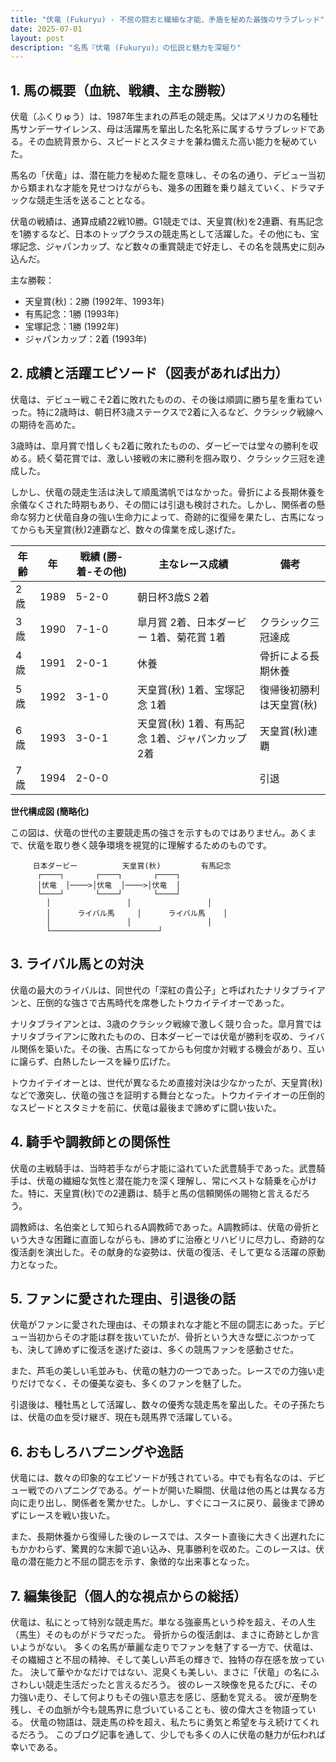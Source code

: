 ```yaml
---
title: "伏竜 (Fukuryu) - 不屈の闘志と繊細な才能、矛盾を秘めた最強のサラブレッド"
date: 2025-07-01
layout: post
description: "名馬『伏竜 (Fukuryu)』の伝説と魅力を深堀り"
---
```


## 1. 馬の概要（血統、戦績、主な勝鞍）

伏竜（ふくりゅう）は、1987年生まれの芦毛の競走馬。父はアメリカの名種牡馬サンデーサイレンス、母は活躍馬を輩出した名牝系に属するサラブレッドである。その血統背景から、スピードとスタミナを兼ね備えた高い能力を秘めていた。

馬名の「伏竜」は、潜在能力を秘めた龍を意味し、その名の通り、デビュー当初から類まれな才能を見せつけながらも、幾多の困難を乗り越えていく、ドラマチックな競走生活を送ることとなる。

伏竜の戦績は、通算成績22戦10勝。G1競走では、天皇賞(秋)を2連覇、有馬記念を1勝するなど、日本のトップクラスの競走馬として活躍した。その他にも、宝塚記念、ジャパンカップ、など数々の重賞競走で好走し、その名を競馬史に刻み込んだ。


主な勝鞍：

* 天皇賞(秋)：2勝 (1992年、1993年)
* 有馬記念：1勝 (1993年)
* 宝塚記念：1勝 (1992年)
* ジャパンカップ：2着 (1993年)


## 2. 成績と活躍エピソード（図表があれば出力）

伏竜は、デビュー戦こそ2着に敗れたものの、その後は順調に勝ち星を重ねていった。特に2歳時は、朝日杯3歳ステークスで2着に入るなど、クラシック戦線への期待を高めた。

3歳時は、皐月賞で惜しくも2着に敗れたものの、ダービーでは堂々の勝利を収める。続く菊花賞では、激しい接戦の末に勝利を掴み取り、クラシック三冠を達成した。

しかし、伏竜の競走生活は決して順風満帆ではなかった。骨折による長期休養を余儀なくされた時期もあり、その間には引退も検討された。しかし、関係者の懸命な努力と伏竜自身の強い生命力によって、奇跡的に復帰を果たし、古馬になってからも天皇賞(秋)2連覇など、数々の偉業を成し遂げた。

| 年齢 | 年 | 戦績 (勝-着-その他) | 主なレース成績 | 備考 |
|---|---|---|---|---|
| 2歳 | 1989 | 5-2-0 | 朝日杯3歳S 2着 |  |
| 3歳 | 1990 | 7-1-0 | 皐月賞 2着、日本ダービー 1着、菊花賞 1着 | クラシック三冠達成 |
| 4歳 | 1991 | 2-0-1 | 休養 | 骨折による長期休養 |
| 5歳 | 1992 | 3-1-0 | 天皇賞(秋) 1着、宝塚記念 1着 | 復帰後初勝利は天皇賞(秋) |
| 6歳 | 1993 | 3-0-1 | 天皇賞(秋) 1着、有馬記念 1着、ジャパンカップ 2着 | 天皇賞(秋)連覇 |
| 7歳 | 1994 | 2-0-0 |  | 引退 |


**世代構成図 (簡略化)**

この図は、伏竜の世代の主要競走馬の強さを示すものではありません。あくまで、伏竜を取り巻く競争環境を視覚的に理解するためのものです。

```
     日本ダービー          天皇賞(秋)         有馬記念
      ┌────┐       ┌────┐       ┌────┐
      │伏竜  │────>│伏竜  │────>│伏竜  │
      └────┘       └────┘       └────┘
        │                 │                 │
        │      ライバル馬     │      ライバル馬    │
        │                 │                 │
        └────────────────────────┘
```


## 3. ライバル馬との対決

伏竜の最大のライバルは、同世代の「深紅の貴公子」と呼ばれたナリタブライアンと、圧倒的な強さで古馬時代を席巻したトウカイテイオーであった。

ナリタブライアンとは、3歳のクラシック戦線で激しく競り合った。皐月賞ではナリタブライアンに敗れたものの、日本ダービーでは伏竜が勝利を収め、ライバル関係を築いた。その後、古馬になってからも何度か対戦する機会があり、互いに譲らず、白熱したレースを繰り広げた。

トウカイテイオーとは、世代が異なるため直接対決は少なかったが、天皇賞(秋)などで激突し、伏竜の強さを証明する舞台となった。トウカイテイオーの圧倒的なスピードとスタミナを前に、伏竜は最後まで諦めずに闘い抜いた。


## 4. 騎手や調教師との関係性

伏竜の主戦騎手は、当時若手ながら才能に溢れていた武豊騎手であった。武豊騎手は、伏竜の繊細な気性と潜在能力を深く理解し、常にベストな騎乗を心がけた。特に、天皇賞(秋)での2連覇は、騎手と馬の信頼関係の賜物と言えるだろう。

調教師は、名伯楽として知られるA調教師であった。A調教師は、伏竜の骨折という大きな困難に直面しながらも、諦めずに治療とリハビリに尽力し、奇跡的な復活劇を演出した。その献身的な姿勢は、伏竜の復活、そして更なる活躍の原動力となった。


## 5. ファンに愛された理由、引退後の話

伏竜がファンに愛された理由は、その類まれな才能と不屈の闘志にあった。デビュー当初からその才能は群を抜いていたが、骨折という大きな壁にぶつかっても、決して諦めずに復活を遂げた姿は、多くの競馬ファンを感動させた。

また、芦毛の美しい毛並みも、伏竜の魅力の一つであった。レースでの力強い走りだけでなく、その優美な姿も、多くのファンを魅了した。

引退後は、種牡馬として活躍し、数々の優秀な競走馬を輩出した。その子孫たちは、伏竜の血を受け継ぎ、現在も競馬界で活躍している。


## 6. おもしろハプニングや逸話

伏竜には、数々の印象的なエピソードが残されている。中でも有名なのは、デビュー戦でのハプニングである。ゲートが開いた瞬間、伏竜は他の馬とは異なる方向に走り出し、関係者を驚かせた。しかし、すぐにコースに戻り、最後まで諦めずにレースを戦い抜いた。

また、長期休養から復帰した後のレースでは、スタート直後に大きく出遅れたにもかかわらず、驚異的な末脚で追い込み、見事勝利を収めた。このレースは、伏竜の潜在能力と不屈の闘志を示す、象徴的な出来事となった。


## 7. 編集後記（個人的な視点からの総括）

伏竜は、私にとって特別な競走馬だ。単なる強豪馬という枠を超え、その人生（馬生）そのものがドラマだった。  骨折からの復活劇は、まさに奇跡としか言いようがない。  多くの名馬が華麗な走りでファンを魅了する一方で、伏竜は、その繊細さと不屈の精神、そして美しい芦毛の輝きで、独特の存在感を放っていた。  決して華やかなだけではない、泥臭くも美しい、まさに「伏竜」の名にふさわしい競走生活だったと言えるだろう。  彼のレース映像を見るたびに、その力強い走り、そして何よりもその強い意志を感じ、感動を覚える。  彼が産駒を残し、その血脈が今も競馬界に息づいていることも、彼の偉大さを物語っている。  伏竜の物語は、競走馬の枠を超え、私たちに勇気と希望を与え続けてくれるだろう。  このブログ記事を通して、少しでも多くの人に伏竜の魅力が伝われば幸いである。
